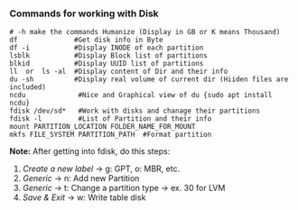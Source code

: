 ### Commands for working with Disk
```shell
# -h make the commands Humanize (Display in GB or K means Thousand)
df              #Get disk info in Byte       
df -i           #Display INODE of each partition
lsblk           #Display Block list of partitions
blkid           #Display UUID list of partitions
ll  or  ls -al  #Display content of Dir and their info
du -sh          #Display real volume of current dir (Hiiden files are included)
ncdu             #Nice and Graphical view of du {sudo apt install ncdu}
fdisk /dev/sd*   #Work with disks and chanage their partitions
fdisk -l         #List of Partition and their info
mount PARTITION_LOCATION FOLDER_NAME_FOR_MOUNT
mkfs FILE_SYSTEM PARTITION_PATH  #Format partition
```

**Note:** After getting into fdisk, do this steps:
1) *Create a new label* -> g: GPT, o: MBR, etc.
2) *Generic*                   -> n: Add new Partition
3) *Generic*                   ->  t: Change a partition type -> ex. 30 for LVM
4) *Save & Exit*              -> w: Write table disk
